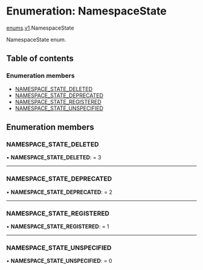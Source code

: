 # Enumeration: NamespaceState

[enums](../modules/proto.temporal.api.enums.md).[v1](../modules/proto.temporal.api.enums.v1.md).NamespaceState

NamespaceState enum.

## Table of contents

### Enumeration members

- [NAMESPACE\_STATE\_DELETED](proto.temporal.api.enums.v1.namespacestate.md#namespace_state_deleted)
- [NAMESPACE\_STATE\_DEPRECATED](proto.temporal.api.enums.v1.namespacestate.md#namespace_state_deprecated)
- [NAMESPACE\_STATE\_REGISTERED](proto.temporal.api.enums.v1.namespacestate.md#namespace_state_registered)
- [NAMESPACE\_STATE\_UNSPECIFIED](proto.temporal.api.enums.v1.namespacestate.md#namespace_state_unspecified)

## Enumeration members

### NAMESPACE\_STATE\_DELETED

• **NAMESPACE\_STATE\_DELETED**: = 3

___

### NAMESPACE\_STATE\_DEPRECATED

• **NAMESPACE\_STATE\_DEPRECATED**: = 2

___

### NAMESPACE\_STATE\_REGISTERED

• **NAMESPACE\_STATE\_REGISTERED**: = 1

___

### NAMESPACE\_STATE\_UNSPECIFIED

• **NAMESPACE\_STATE\_UNSPECIFIED**: = 0
